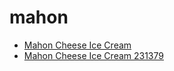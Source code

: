 # mahon

 * [Mahon Cheese Ice Cream](../../index/m/mahon-cheese-ice-cream-231379.json)
 * [Mahon Cheese Ice Cream 231379](../../index/m/mahon-cheese-ice-cream-231379.json)

